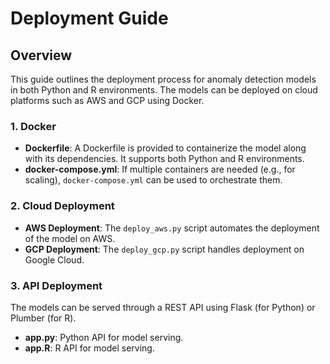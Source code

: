# Deployment Guide

## Overview

This guide outlines the deployment process for anomaly detection models in both Python and R environments. The models can be deployed on cloud platforms such as AWS and GCP using Docker.

### 1. Docker

- **Dockerfile**: A Dockerfile is provided to containerize the model along with its dependencies. It supports both Python and R environments.
- **docker-compose.yml**: If multiple containers are needed (e.g., for scaling), `docker-compose.yml` can be used to orchestrate them.

### 2. Cloud Deployment

- **AWS Deployment**: The `deploy_aws.py` script automates the deployment of the model on AWS.
- **GCP Deployment**: The `deploy_gcp.py` script handles deployment on Google Cloud.

### 3. API Deployment

The models can be served through a REST API using Flask (for Python) or Plumber (for R).

- **app.py**: Python API for model serving.
- **app.R**: R API for model serving.
